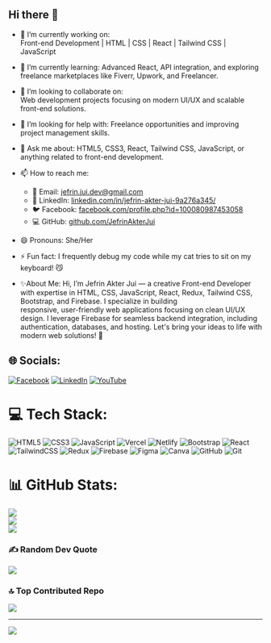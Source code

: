 ## Hi there 👋

- 🔭 I’m currently working on:  
  Front-end Development | HTML | CSS | React | Tailwind CSS | JavaScript

- 🌱 I’m currently learning: 
  Advanced React, API integration, and exploring freelance marketplaces like Fiverr, Upwork, and Freelancer.

- 👯 I’m looking to collaborate on:  
  Web development projects focusing on modern UI/UX and scalable front-end solutions.

- 🤔 I’m looking for help with:
  Freelance opportunities and improving project management skills.

- 💬 Ask me about: 
  HTML5, CSS3, React, Tailwind CSS, JavaScript, or anything related to front-end development.

- 📫 How to reach me: 
  - 📧 Email: jefrin.jui.dev@gmail.com 
  - 💼 LinkedIn: [linkedin.com/in/jefrin-akter-jui-9a276a345/]([https://linkedin.com/in/your-profile](https://www.linkedin.com/in/jefrin-akter-jui-9a276a345/))  
  - 🐦 Facebook: [facebook.com/profile.php?id=100080987453058]([https://twitter.com/your_handle](https://www.facebook.com/profile.php?id=100080987453058))  
  - 💻 GitHub: [github.com/JefrinAkterJui](https://github.com/JefrinAkterJui)

- 😄 Pronouns: 
  She/Her

- ⚡ Fun fact:
  I frequently debug my code while my cat tries to sit on my keyboard! 😼

- ✨About Me:
  Hi, I’m Jefrin Akter Jui — a creative Front-end Developer with expertise in HTML, CSS, JavaScript, React, Redux, Tailwind CSS, Bootstrap, and Firebase. I specialize in building       
  responsive, user-friendly web applications focusing on clean UI/UX design. I leverage Firebase for seamless backend integration, including authentication, databases, and hosting. Let's   bring your ideas to life with modern web solutions! 🚀


## 🌐 Socials:
[![Facebook](https://img.shields.io/badge/Facebook-%231877F2.svg?logo=Facebook&logoColor=white)](https://facebook.com/profile.php?id=100080987453058) [![LinkedIn](https://img.shields.io/badge/LinkedIn-%230077B5.svg?logo=linkedin&logoColor=white)](https://linkedin.com/in/jefrin-akter-jui-9a276a345/) [![YouTube](https://img.shields.io/badge/YouTube-%23FF0000.svg?logo=YouTube&logoColor=white)](https://youtube.com/@@JuisCreation) 

# 💻 Tech Stack:
![HTML5](https://img.shields.io/badge/html5-%23E34F26.svg?style=for-the-badge&logo=html5&logoColor=white) ![CSS3](https://img.shields.io/badge/css3-%231572B6.svg?style=for-the-badge&logo=css3&logoColor=white) ![JavaScript](https://img.shields.io/badge/javascript-%23323330.svg?style=for-the-badge&logo=javascript&logoColor=%23F7DF1E) ![Vercel](https://img.shields.io/badge/vercel-%23000000.svg?style=for-the-badge&logo=vercel&logoColor=white) ![Netlify](https://img.shields.io/badge/netlify-%23000000.svg?style=for-the-badge&logo=netlify&logoColor=#00C7B7) ![Bootstrap](https://img.shields.io/badge/bootstrap-%238511FA.svg?style=for-the-badge&logo=bootstrap&logoColor=white) ![React](https://img.shields.io/badge/react-%2320232a.svg?style=for-the-badge&logo=react&logoColor=%2361DAFB) ![TailwindCSS](https://img.shields.io/badge/tailwindcss-%2338B2AC.svg?style=for-the-badge&logo=tailwind-css&logoColor=white) ![Redux](https://img.shields.io/badge/redux-%23593d88.svg?style=for-the-badge&logo=redux&logoColor=white) ![Firebase](https://img.shields.io/badge/firebase-a08021?style=for-the-badge&logo=firebase&logoColor=ffcd34) ![Figma](https://img.shields.io/badge/figma-%23F24E1E.svg?style=for-the-badge&logo=figma&logoColor=white) ![Canva](https://img.shields.io/badge/Canva-%2300C4CC.svg?style=for-the-badge&logo=Canva&logoColor=white) ![GitHub](https://img.shields.io/badge/github-%23121011.svg?style=for-the-badge&logo=github&logoColor=white) ![Git](https://img.shields.io/badge/git-%23F05033.svg?style=for-the-badge&logo=git&logoColor=white)
# 📊 GitHub Stats:
![](https://github-readme-stats.vercel.app/api?username=JefrinAkterJui&theme=dark&hide_border=false&include_all_commits=false&count_private=false)<br/>
![](https://github-readme-streak-stats.herokuapp.com/?user=JefrinAkterJui&theme=dark&hide_border=false)<br/>
![](https://github-readme-stats.vercel.app/api/top-langs/?username=JefrinAkterJui&theme=dark&hide_border=false&include_all_commits=false&count_private=false&layout=compact)

### ✍️ Random Dev Quote
![](https://quotes-github-readme.vercel.app/api?type=horizontal&theme=radical)

### 🔝 Top Contributed Repo
![](https://github-contributor-stats.vercel.app/api?username=JefrinAkterJui&limit=5&theme=dark&combine_all_yearly_contributions=true)

---
[![](https://visitcount.itsvg.in/api?id=JefrinAkterJui&icon=0&color=0)](https://visitcount.itsvg.in)

<!-- Proudly created with GPRM ( https://gprm.itsvg.in ) -->
